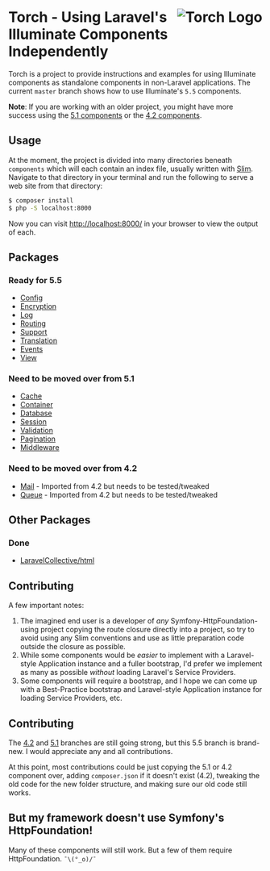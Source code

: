 # <img src="torch-logo.png" alt="Torch Logo" align="right">Torch - Using Laravel's Illuminate Components Independently

Torch is a project to provide instructions and examples for using Illuminate components as standalone components in non-Laravel applications. The current `master` branch shows how to use Illuminate's `5.5` components.

**Note**: If you are working with an older project, you might have more success using the [5.1 components](https://github.com/mattstauffer/torch/tree/5.1) or the [4.2 components](https://github.com/mattstauffer/torch/tree/4.2).

## Usage
At the moment, the project is divided into many directories beneath `components` which will each contain an index file, usually written with [Slim](http://www.slimframework.com/). Navigate to that directory in your terminal and run the following to serve a web site from that directory:

```bash
$ composer install
$ php -S localhost:8000
```

Now you can visit [http://localhost:8000/](http://localhost:8000/) in your browser to view the output of each.

## Packages

### Ready for 5.5
 * [Config](https://github.com/mattstauffer/Torch/tree/master/components/config)
 * [Encryption](https://github.com/mattstauffer/Torch/tree/master/components/encryption)
 * [Log](https://github.com/mattstauffer/Torch/tree/master/components/log)
 * [Routing](https://github.com/mattstauffer/Torch/tree/master/components/routing)
 * [Support](https://github.com/mattstauffer/Torch/tree/tree/components/support)
 * [Translation](https://github.com/mattstauffer/Torch/tree/master/components/translation)
 * [Events](https://github.com/mattstauffer/Torch/tree/master/components/events)
 * [View](https://github.com/mattstauffer/Torch/tree/master/components/view)

### Need to be moved over from 5.1
 * [Cache](https://github.com/mattstauffer/Torch/tree/5.1/components/cache)
 * [Container](https://github.com/mattstauffer/Torch/tree/5.1/components/container)
 * [Database](https://github.com/mattstauffer/Torch/tree/5.1/components/database)
 * [Session](https://github.com/mattstauffer/Torch/tree/5.1/components/session)
 * [Validation](https://github.com/mattstauffer/Torch/tree/5.1/components/validation)
 * [Pagination](https://github.com/mattstauffer/Torch/tree/5.1/components/pagination)
 * [Middleware](https://github.com/mattstauffer/Torch/tree/5.1/components/middleware)

### Need to be moved over from 4.2
 * [Mail](https://github.com/mattstauffer/Torch/tree/master/4.2/mail) - Imported from 4.2 but needs to be tested/tweaked
 * [Queue](https://github.com/mattstauffer/Torch/tree/master/4.2/queue) - Imported from 4.2 but needs to be tested/tweaked

## Other Packages

### Done
 * [LaravelCollective/html](https://github.com/mattstauffer/Torch/tree/master/other-components/html)

## Contributing
A few important notes:

 1. The imagined end user is a developer of *any* Symfony-HttpFoundation-using project copying the route closure directly into a project, so try to avoid using any Slim conventions and use as little preparation code outside the closure as possible.
 2. While some components would be *easier* to implement with a Laravel-style Application instance and a fuller bootstrap, I'd prefer we implement as many as possible *without* loading Laravel's Service Providers.
 3. Some components will require a bootstrap, and I hope we can come up with a Best-Practice bootstrap and Laravel-style Application instance for loading Service Providers, etc.

## Contributing
The [4.2](https://github.com/mattstauffer/torch/tree/4.2) and [5.1](https://github.com/mattstauffer/torch/tree/5.1) branches are still going strong, but this 5.5 branch is brand-new. I would appreciate any and all contributions.

At this point, most contributions could be just copying the 5.1 or 4.2 component over, adding `composer.json` if it doesn't exist (4.2), tweaking the old code for the new folder structure, and making sure our old code still works.

## But my framework doesn't use Symfony's HttpFoundation!
Many of these components will still work. But a few of them require HttpFoundation. `¯\(°_o)/¯`
